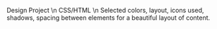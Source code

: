 Design Project \n
CSS/HTML \n
Selected colors, layout, icons used, shadows, spacing between elements for a beautiful layout of content.

